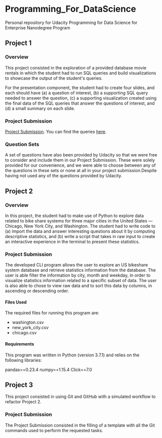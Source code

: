 # Programming_For_DataScience
Personal repository for Udacity Programming for Data Science for Enterprise Nanodegree Program


## Project 1

### Overview

This project consisted in the exploration of a provided database movie rentals in which the student had to run SQL queries and build visualizations to showcase the output of the student's queries. 

For the presentation component, the student had to create four slides, and each should have (a) a question of interest, (b) a supporting SQL query needed to answer the question, (c) a supporting visualization created using the final data of the SQL queries that answer the questions of interest, and (d) a small summary on each slide.
### Project Submission

[Project Submission](https://github.com/HashemHassen2000/Programming_For_DataScience.git).
You can find the queries [here](https://github.com/decarvalhohenrique/programming-for-data-science-nanodegree/blob/master/1st-project).

### Question Sets

A set of questions have also been provided by Udacity so that we were free to consider and include them in our Project Submission. These were solely provided for our convenience, and we were able to choose between any of the questions in these sets or none at all in your project submission.Despite having not used any of the questions provided by Udacity.

## Project 2

### Overview

In this project, the student had to make use of Python to explore data related to bike share systems for three major cities in the United States — Chicago, New York City, and Washington. The student had to write code to (a) import the data and answer interesting questions about it by computing descriptive statistics, and (b) write a script that takes in raw input to create an interactive experience in the terminal to present these statistics.

### Project Submission

The developed CLI program allows the user to explore an US bikeshare system database and retrieve statistics information from the database. The user is able filter the information by city, month and weekday, in order to visualize statistics information related to a specific subset of data. The user is also able to chose to view raw data and to sort this data by columns, in ascending or descending order.

#### Files Used

The required files for running this program are: 

* washington.csv
* new_york_city.csv
* chicago.csv

#### Requirements

This program was written in Python (version 3.7.1) and relies on the following libraries:

pandas==0.23.4
numpy==1.15.4
Click==7.0

## Project 3

This project consisted in using Git and GitHub with a simulated workflow to refactor Project 2.

### Project Submission

The Project Submission consisted in the filling of a template with all the Git commands used to perform the requested tasks.
